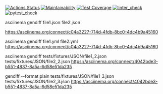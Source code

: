 [![Actions Status](https://github.com/DmitriyChebruchan/python-project-lvl2/workflows/hexlet-check/badge.svg)](https://github.com/DmitriyChebruchan/python-project-lvl2/actions)
[![Maintainability](https://api.codeclimate.com/v1/badges/ca77f181295a8b60f2e6/maintainability)](https://codeclimate.com/github/DmitriyChebruchan/python-project-lvl2/maintainability)
[![Test Coverage](https://api.codeclimate.com/v1/badges/ca77f181295a8b60f2e6/test_coverage)](https://codeclimate.com/github/DmitriyChebruchan/python-project-lvl2/test_coverage)
[![linter_check](https://github.com/DmitriyChebruchan/python-project-lvl2/workflows/linter-check/badge.svg)](https://github.com/DmitriyChebruchan/python-project-lvl2/actions/workflows/linter_check.yml)
[![pytest_check](https://github.com/DmitriyChebruchan/python-project-lvl2/workflows/pytest/badge.svg)](https://github.com/DmitriyChebruchan/python-project-lvl2/actions/workflows/pytest.yml)

asciinema gendiff file1.json file2.json

https://asciinema.org/connect/c04a3227-714d-4fdb-8bc0-4dc4b9a45160

asciinema gendiff file1.yml file2.yml
https://asciinema.org/connect/c04a3227-714d-4fdb-8bc0-4dc4b9a45160

asciinema gendiff tests/fixtures/JSON/file1_2.json tests/fixtures/JSON/file2_2.json
https://asciinema.org/connect/4042bde3-b551-4837-8a5a-6d58e51da235

gendiff --format plain tests/fixtures/JSON/file1_3.json tests/fixtures/JSON/file2_3.json
https://asciinema.org/connect/4042bde3-b551-4837-8a5a-6d58e51da235